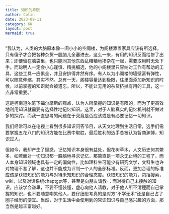```yaml
---
title: 知识的界限
author: Colin
date: 2023-09-11
category: KK
layout: post
mermaid: true
---
```


“我认为，人类的大脑原本像一间小小的空阁楼，为阁楼添置家具应该有所选择。只有傻子才会把各种杂货一股脑儿全塞进去，这么一来，有用的知识反而给挤了出来；即便留在脑袋里，也只能同其他东西乱糟糟地掺杂在一起，需要取用时无处下手。而聪明人一定会小心谨慎、精挑细选，他的小阁楼里只容纳对工作有帮助的工具，这些工具一应俱全，并且安排得井然有序。有人以为小阁楼的墙壁富有弹性，可以随意伸缩，其实不然。总有一天，阁楼容量达到极限，往里面添加新知识的时候，以前掌握的知识就会被遗忘。所以，不能让无用的杂货挤掉有用的工具，这一点非常重要。”  

这是柯南道尔笔下福尔摩斯的观点，认为人所掌握的知识是有限的，而为了更高效地利用知识就需要有选择性地记忆知识。这里，对于人脑真实的记忆机制就不做过多的探讨。而我一直思考的问题在于究竟是否应该或是有必要记忆一切知识。  

我们经常可以在电视上看到很多知识问答节目，从天文地理到生活日常，选手们需要掌握五花八门的知识方能在比赛中取胜，最后胜利的选手总被认为智商渊博，知识过人。  

但如今，我却产生了疑惑，记忆知识本身很有益处，但花树草木，人文历史何其繁多，如若面对一切知识都一股脑地寻求记忆，那简直是一项永无止境的工程了。而人本身知识领域也具有一定的偏向性，比如理科生可能少有研究文学，文科生也许对物理不甚了解，这也并不能成为评判一个人的全部标准。反而，更加合理的标准应该是获取知识的能力与对待未知知识的合理态度。获取知识的能力，包括搜索，wiki，以及对话系统chaptgpt等，甚至是向朋友请教·；而对待自己未接触的知识，应该学会谦卑，不要不懂装懂，虚心向他人请教，对于他人所不清楚而自己掌握的知识，也不要随意嘲笑他人，要仔细思考真的是对方“不学无术”还是自己占了圈子经历的便宜。当然，对于生活中会使用到的常识知识与自己感兴趣的方面，那当然是越丰富越好。